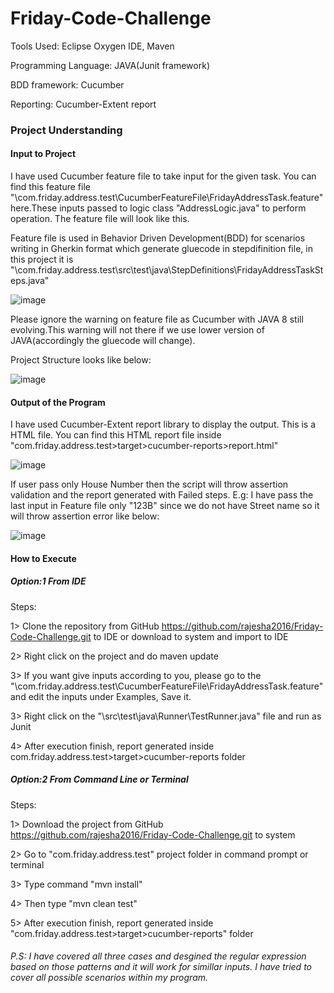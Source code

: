 # Friday-Code-Challenge

Tools Used: Eclipse Oxygen IDE, Maven

Programming Language: JAVA(Junit framework)

BDD framework: Cucumber

Reporting: Cucumber-Extent report


### Project Understanding

#### Input to Project
I have used Cucumber feature file to take input for the given task. You can find this feature file "\com.friday.address.test\CucumberFeatureFile\FridayAddressTask.feature" here.These inputs passed to logic class "AddressLogic.java" to perform operation. The feature file will look like this.

Feature file is used in Behavior Driven Development(BDD) for scenarios writing in Gherkin format which generate gluecode in stepdifinition file, in this project it is "\com.friday.address.test\src\test\java\StepDefinitions\FridayAddressTaskSteps.java"

![image](https://user-images.githubusercontent.com/23300234/50474590-8aa9f400-09e7-11e9-9c36-78d973f0115c.png)

Please ignore the warning on feature file as Cucumber with JAVA 8 still evolving.This warning will not there if we use lower version of JAVA(accordingly the gluecode will change).

Project Structure looks like below:

![image](https://user-images.githubusercontent.com/23300234/50472218-e7a0ac80-09dd-11e9-90b8-a704e6b242ed.png)

#### Output of the Program
I have used Cucumber-Extent report library to display the output. This is a HTML file. You can find this HTML report file inside "com.friday.address.test>target>cucumber-reports>report.html" 

![image](https://user-images.githubusercontent.com/23300234/50470596-241cda00-09d7-11e9-9cdb-56fe380a180f.png)

If user pass only House Number then the script will throw assertion validation and the report generated with Failed steps. E.g: I have pass the last input in Feature file only "123B" since we do not have Street name so it will throw assertion error like below:

![image](https://user-images.githubusercontent.com/23300234/50470804-19af1000-09d8-11e9-93b7-2469d43f203a.png)

#### How to Execute
##### Option:1 From IDE
Steps:

1> Clone the repository from GitHub https://github.com/rajesha2016/Friday-Code-Challenge.git to IDE or download to system and import to IDE

2> Right click on the project and do maven update

3> If you want give inputs according to you, please go to the "\com.friday.address.test\CucumberFeatureFile\FridayAddressTask.feature" and edit the inputs under Examples, Save it.

3> Right click on the "\src\test\java\Runner\TestRunner.java" file and run as Junit

4> After execution finish, report generated inside com.friday.address.test>target>cucumber-reports folder

##### Option:2 From Command Line or Terminal
Steps:

1> Download the project from GitHub https://github.com/rajesha2016/Friday-Code-Challenge.git to system

2> Go to "com.friday.address.test" project folder in command prompt or terminal

3> Type command "mvn install"

4> Then type "mvn clean test"

5> After execution finish, report generated inside "com.friday.address.test>target>cucumber-reports" folder

###### P.S: I have covered all three cases and desgined the regular expression based on those patterns and it will work for simillar inputs. I have tried to cover all possible scenarios within my program.
